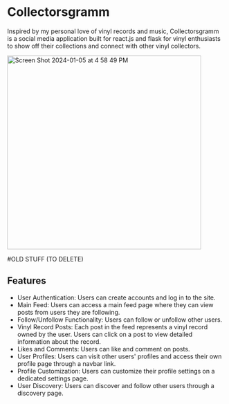 # Collectorsgramm

Inspired by my personal love of vinyl records and music, Collectorsgramm is a social media application built for react.js and flask for vinyl enthusiasts to show off their collections and connect with other vinyl collectors. 

<img width="448" alt="Screen Shot 2024-01-05 at 4 58 49 PM" src="https://github.com/oladimejitaiwoodusote/Capstone-/assets/79773788/b88dfd7f-fd0f-4f22-a954-b61bc2dce6a3">


#OLD STUFF (TO DELETE)
## Features

* User Authentication: Users can create accounts and log in to the site.
* Main Feed: Users can access a main feed page where they can view posts from users they are following.
* Follow/Unfollow Functionality: Users can follow or unfollow other users.
* Vinyl Record Posts: Each post in the feed represents a vinyl record owned by the user. Users can click on a post to view detailed information about the record.
* Likes and Comments: Users can like and comment on posts.
* User Profiles: Users can visit other users' profiles and access their own profile page through a navbar link.
* Profile Customization: Users can customize their profile settings on a dedicated settings page.
* User Discovery: Users can discover and follow other users through a discovery page.

